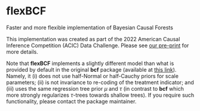 # flexBCF
Faster and more flexible implementation of Bayesian Causal Forests

This implementation was created as part of the 2022 American Causal Inference Competition (ACIC) Data Challenge.
Please see [our pre-print](https://arxiv.org/abs/2211.02020) for more details.

Note that **flexBCF** implements a slightly different model than what is provided by default in the original **bcf** package (available at [this link](https://github.com/jaredsmurray/bcf)). Namely, it (i) does not use half-Normal or half-Cauchy priors for scale parameters; (ii) is not invariance to re-coding of the treatment indicator; and (iii) uses the same regression tree prior $\mu$ and $\tau$ (in contrast to **bcf** which more strongly regularizes $\tau$-trees towards shallow trees). If you require such functionality, please contact the package maintainer.
